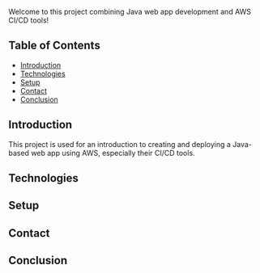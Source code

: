 Welcome to this project combining Java web app development and AWS CI/CD tools!

## Table of Contents
- [Introduction](#introduction)
- [Technologies](#technologies)
- [Setup](#setup)
- [Contact](#contact)
- [Conclusion](#conclusion)

## Introduction
This project is used for an introduction to creating and deploying a Java-based web app using AWS, especially their CI/CD tools.

## Technologies
## Setup
## Contact
## Conclusion